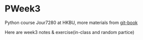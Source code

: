 # PWeek3
Python course Jour7280 at HKBU, more materials from [git-book](https://github.com/hupili/python-for-data-and-media-communication-gitbook)

Here are week3 notes &amp; exercise(in-class and random partice)

